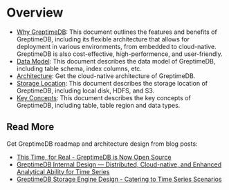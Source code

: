 # Overview

- [Why GreptimeDB](./why-greptimedb.md): This document outlines the features and benefits of GreptimeDB, including its flexible architecture that allows for deployment in various environments, from embedded to cloud-native. GreptimeDB is also cost-effective, high-performence, and user-friendly.
- [Data Model](./data-model.md): This document describes the data model of GreptimeDB, including table schema, index columns, etc.
- [Architecture](./architecture.md): Get the cloud-native architecture of GreptimeDB.
- [Storage Location](./storage-location.md): This document describes the storage location of GreptimeDB, including local disk, HDFS, and S3.
- [Key Concepts](./key-concepts.md): This document describes the key concepts of GreptimeDB, including table, table region and data types.

## Read More

Get GreptimeDB roadmap and architecture design from blog posts:

- [This Time, for Real - GreptimeDB is Now Open Source](https://greptime.com/blogs/2022-11-15-this-time-for-real)
- [GreptimeDB Internal Design — Distributed, Cloud-native, and Enhanced Analytical Ability for Time Series](https://greptime.com/blogs/2022-12-08-GreptimeDB-internal-design)
- [GreptimeDB Storage Engine Design - Catering to Time Series Scenarios](https://greptime.com/blogs/2022-12-21-storage-engine-design)

